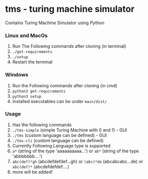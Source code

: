 # tms - turing machine simulator
Contains Turing Machine Simulator using Python

### Linux and MacOs
1. Run The Following commands after cloning (in terminal)
2. ```./get-requirements```
3. ```./setup```
4. Restart the terminal

### Windows
1. Run the Following commands after cloning (in cmd)
2. ```python3 get-requirements```
3. ```python3 setup```
4. Installed executables can be under ```main/dist/```

### Usage
1. Has the following commands
2. ```./tms-simple``` (simple Turing Machine with 0 and 1) - GUI
3. ```./tms``` (custom language can be defined) - GUI
4. ```./tms-cli``` (custom language can be defined)
5. Currently Following Language type is supported
6. ```a*``` (string of the type 'aaaaaaaaaa...') or ```ab*``` (string of the type 'abbbbbbb....')
7. ```abc(def)*gh``` (abcdefdefdef...gh) or ```(abc)*de``` (abcabcabc...de) or ```abc(def)*``` (abcdefdefdef....)
8. more will be added!